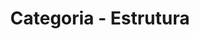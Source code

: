 ---
layout: blog_categories
tag: estrutura
title: Categoria - Estrutura
permalink: /categories/estrutura/
---